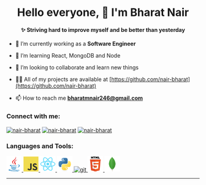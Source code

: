 <h1 align="center">Hello everyone, 👋  I'm Bharat Nair</h1>
<h4 align="center">✨ Striving hard to improve myself and be better than yesterday</h4>

- 🔭 I’m currently working as a **Software Engineer**  

- 🌱 I’m learning React, MongoDB and Node

- 👯 I’m looking to collaborate and learn new things


- 👨‍💻 All of my projects are available at [https://github.com/nair-bharat](https://github.com/nair-bharat)

- 📫 How to reach me **bharatmnair246@gmail.com**
 
<h3 align="left">Connect with me:</h3>
<p align="left">
<a href="https://www.linkedin.com/in/nairbharat/" target="_blank"><img align="center" src="https://raw.githubusercontent.com/rahuldkjain/github-profile-readme-generator/master/src/images/icons/Social/linked-in-alt.svg" alt="nair-bharat" height="30" width="40" /></a>
<a href="https://leetcode.com/nair-bharat/" target="blank"><img align="center" src="https://raw.githubusercontent.com/rahuldkjain/github-profile-readme-generator/master/src/images/icons/Social/leet-code.svg" alt="nair-bharat" height="30" width="40" /></a>
<a href="https://auth.geeksforgeeks.org/user/bharatnair" target="blank"><img align="center" src="https://raw.githubusercontent.com/rahuldkjain/github-profile-readme-generator/master/src/images/icons/Social/geeks-for-geeks.svg" alt="nair-bharat" height="30" width="40" /></a>
</p>

<h3 align="left">Languages and Tools:</h3>
<p align="left"> 
<a href="https://www.java.com" target="_blank"> <img src="https://raw.githubusercontent.com/devicons/devicon/master/icons/java/java-original.svg" alt="java" width="40" height="40"/> </a>
<a href="https://developer.mozilla.org/en-US/docs/Web/JavaScript" target="_blank"> <img src="https://raw.githubusercontent.com/devicons/devicon/master/icons/javascript/javascript-original.svg" alt="js" width="40" height="40"/> </a> 
<a href="https://reactjs.org/" target="_blank"> <img src="https://raw.githubusercontent.com/devicons/devicon/master/icons/react/react-original.svg" alt="react-js" width="40" height="40"/> </a> 
<a href="https://www.python.org" target="_blank"> <img src="https://raw.githubusercontent.com/devicons/devicon/master/icons/python/python-original.svg" alt="python" width="40" height="40"/> </a> 
<a href="https://git-scm.com/" target="_blank"> <img src="https://www.vectorlogo.zone/logos/git-scm/git-scm-icon.svg" alt="git" width="40" height="40"/> </a> 
<a href="https://developer.mozilla.org/en-US/docs/Web/HTML" target="_blank"> <img src="https://raw.githubusercontent.com/devicons/devicon/master/icons/html5/html5-original-wordmark.svg" alt="html5" width="40" height="40"/> </a> 
<a href="https://www.mongodb.com/" target="_blank"> <img src="https://raw.githubusercontent.com/devicons/devicon/master/icons/mongodb/mongodb-original.svg" alt="mongodb" width="40" height="40"/> </a> 

<hr/>
<!-- <img align="left" src="https://github-readme-stats.vercel.app/api?username=nair-bharat&show_icons=true&locale=en" alt="nair-bharat" /> -->

